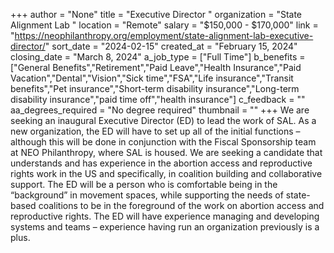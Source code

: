 +++
author = "None"
title = "Executive Director "
organization = "State Alignment Lab "
location = "Remote"
salary = "$150,000 - $170,000"
link = "https://neophilanthropy.org/employment/state-alignment-lab-executive-director/"
sort_date = "2024-02-15"
created_at = "February 15, 2024"
closing_date = "March 8, 2024"
a_job_type = ["Full Time"]
b_benefits = ["General Benefits","Retirement","Paid Leave","Health Insurance","Paid Vacation","Dental","Vision","Sick time","FSA","Life insurance","Transit benefits","Pet insurance","Short-term disability insurance","Long-term disability insurance","paid time off","health insurance"]
c_feedback = ""
aa_degrees_required = "No degree required"
thumbnail = ""
+++
We are seeking an inaugural Executive Director (ED) to lead the work of SAL. As a new organization, the ED will have to set up all of the initial functions – although this will be done in conjunction with the Fiscal Sponsorship team at NEO Philanthropy, where SAL is housed. We are seeking a candidate that understands and has experience in the abortion access and reproductive rights work in the US and specifically, in coalition building and collaborative support. The ED will be a person who is comfortable being in the “background” in movement spaces, while supporting the needs of state-based coalitions to be in the foreground of the work on abortion access and reproductive rights. The ED will have experience managing and developing systems and teams – experience having run an organization previously is a plus.